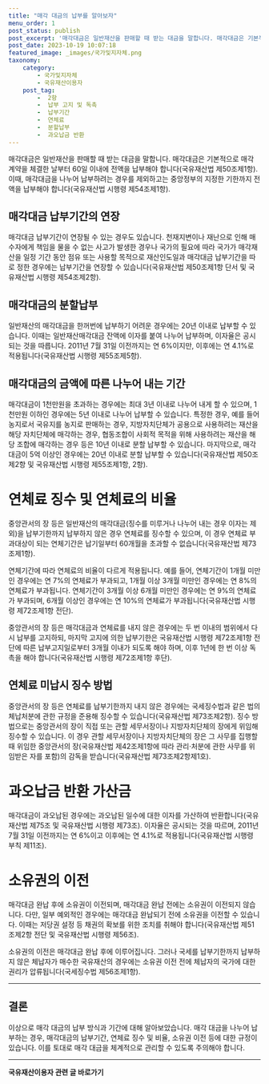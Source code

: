 ```yaml
---
title: "매각 대금의 납부를 알아보자"
menu_order: 1
post_status: publish
post_excerpt: '매각대금은 일반재산을 판매할 때 받는 대금을 말합니다. 매각대금은 기본적으로 매각 계약을 체결한 날부터 60일 이내에 전액을 납부해야 합니다 국유재산법 제50조제1항 . 이때, 매각대금을 나누어 납부하려는 경우를 제외하고는 중앙정부의 지정한 기한까지 전액을 납부해야 합니다 국유재산법 시행령 제54조제1항 .'
post_date: 2023-10-19 10:07:18
featured_image: _images/국가및지자체.png
taxonomy:
    category:
        - 국가및지자체
        - 국유재산이용자
    post_tag:
        -  2항
        -  납부 고지 및 독촉
        -  납부기간
        -  연체료
        -  분할납부
        -  과오납금 반환
---
```



매각대금은 일반재산을 판매할 때 받는 대금을 말합니다. 매각대금은 기본적으로 매각 계약을 체결한 날부터 60일 이내에 전액을 납부해야 합니다(국유재산법 제50조제1항). 이때, 매각대금을 나누어 납부하려는 경우를 제외하고는 중앙정부의 지정한 기한까지 전액을 납부해야 합니다(국유재산법 시행령 제54조제1항).

## 매각대금 납부기간의 연장

매각대금 납부기간이 연장될 수 있는 경우도 있습니다. 천재지변이나 재난으로 인해 매수자에게 책임을 물을 수 없는 사고가 발생한 경우나 국가의 필요에 따라 국가가 매각재산을 일정 기간 동안 점유 또는 사용할 목적으로 재산인도일과 매각대금 납부기간을 따로 정한 경우에는 납부기간을 연장할 수 있습니다(국유재산법 제50조제1항 단서 및 국유재산법 시행령 제54조제2항).

## 매각대금의 분할납부

일반재산의 매각대금을 한꺼번에 납부하기 어려운 경우에는 20년 이내로 납부할 수 있습니다. 이때는 일반재산매각대금 잔액에 이자를 붙여 나누어 납부하며, 이자율은 공시되는 것을 따릅니다. 2011년 7월 31일 이전까지는 연 6%이지만, 이후에는 연 4.1%로 적용됩니다(국유재산법 시행령 제55조제5항).

## 매각대금의 금액에 따른 나누어 내는 기간

매각대금이 1천만원을 초과하는 경우에는 최대 3년 이내로 나누어 내게 할 수 있으며, 1천만원 이하인 경우에는 5년 이내로 나누어 납부할 수 있습니다. 특정한 경우, 예를 들어 농지로서 국유지를 농지로 판매하는 경우, 지방자치단체가 공용으로 사용하려는 재산을 해당 자치단체에 매각하는 경우, 협동조합이 사회적 목적을 위해 사용하려는 재산을 해당 조합에 매각하는 경우 등은 10년 이내로 분할 납부할 수 있습니다. 마지막으로, 매각대금이 5억 이상인 경우에는 20년 이내로 분할 납부할 수 있습니다(국유재산법 제50조제2항 및 국유재산법 시행령 제55조제1항, 2항).

# 연체료 징수 및 연체료의 비율

중앙관서의 장 등은 일반재산의 매각대금(징수를 미루거나 나누어 내는 경우 이자는 제외)을 납부기한까지 납부하지 않은 경우 연체료를 징수할 수 있으며, 이 경우 연체료 부과대상이 되는 연체기간은 납기일부터 60개월을 초과할 수 없습니다(국유재산법 제73조제1항).

연체기간에 따라 연체료의 비율이 다르게 적용됩니다. 예를 들어, 연체기간이 1개월 미만인 경우에는 연 7%의 연체료가 부과되고, 1개월 이상 3개월 미만인 경우에는 연 8%의 연체료가 부과됩니다. 연체기간이 3개월 이상 6개월 미만인 경우에는 연 9%의 연체료가 부과되며, 6개월 이상인 경우에는 연 10%의 연체료가 부과됩니다(국유재산법 시행령 제72조제1항 전단).

중앙관서의 장 등은 매각대금과 연체료를 내지 않은 경우에는 두 번 이내의 범위에서 다시 납부를 고지하되, 마지막 고지에 의한 납부기한은 국유재산법 시행령 제72조제1항 전단에 따른 납부고지일로부터 3개월 이내가 되도록 해야 하며, 이후 1년에 한 번 이상 독촉을 해야 합니다(국유재산법 시행령 제72조제1항 후단).

## 연체료 미납시 징수 방법

중앙관서의 장 등은 연체료를 납부기한까지 내지 않은 경우에는 국세징수법과 같은 법의 체납처분에 관한 규정을 준용해 징수할 수 있습니다(국유재산법 제73조제2항). 징수 방법으로는 중앙관서의 장이 직접 또는 관할 세무서장이나 지방자치단체의 장에게 위임해 징수할 수 있습니다. 이 경우 관할 세무서장이나 지방자치단체의 장은 그 사무를 집행할 때 위임한 중앙관서의 장(국유재산법 제42조제1항에 따라 관리·처분에 관한 사무를 위임받은 자를 포함)의 감독을 받습니다(국유재산법 제73조제2항제1호).

# 과오납금 반환 가산금

매각대금이 과오납된 경우에는 과오납된 일수에 대한 이자를 가산하여 반환합니다(국유재산법 제75조 및 국유재산법 시행령 제73조). 이자율은 공시되는 것을 따르며, 2011년 7월 31일 이전까지는 연 6%이고 이후에는 연 4.1%로 적용됩니다(국유재산법 시행령 부칙 제11조).

# 소유권의 이전

매각대금 완납 후에 소유권이 이전되며, 매각대금 완납 전에는 소유권이 이전되지 않습니다. 다만, 일부 예외적인 경우에는 매각대금 완납되기 전에 소유권을 이전할 수 있습니다. 이때는 저당권 설정 등 채권의 확보를 위한 조치를 취해야 합니다(국유재산법 제51조제2항 전단 및 국유재산법 시행령 제56조).

소유권의 이전은 매각대금 완납 후에 이루어집니다. 그러나 국세를 납부기한까지 납부하지 않은 체납자가 매수한 국유재산의 경우에는 소유권 이전 전에 체납자의 국가에 대한 권리가 압류됩니다(국세징수법 제56조제1항).

---
## 결론


이상으로 매각 대금의 납부 방식과 기간에 대해 알아보았습니다. 매각 대금을 나누어 납부하는 경우, 매각대금의 납부기간, 연체료 징수 및 비율, 소유권 이전 등에 대한 규정이 있습니다. 이를 토대로 매각 대금을 체계적으로 관리할 수 있도록 주의해야 합니다.
<!-- wp:separator -->
<hr class="wp-block-separator has-alpha-channel-opacity"/>
<!-- /wp:separator -->

<!-- wp:group {"backgroundColor":"base","layout":{"type":"constrained"}} -->
<div class="wp-block-group has-base-background-color has-background"><!-- wp:paragraph {"align":"center","fontSize":"medium"} -->
<p class="has-text-align-center has-large-font-size"><strong>국유재산이용자 관련 글 바로가기</strong></p>
<!-- /wp:paragraph -->


<!-- wp:latest-posts
{"categories":[{"id":7404,"count":19,"description":"","link":"https://uknowlaw.com/category/%ea%b5%ad%ec%9c%a0%ec%9e%ac%ec%82%b0%ec%9d%b4%ec%9a%a9%ec%9e%90/","name":"국유재산이용자","slug":"국유재산이용자","taxonomy":"category","parent":0,"meta":[],"_links":{"self":[{"href":"https://uknowlaw.com/wp-json/wp/v2/categories/7404"}],"collection":[{"href":"https://uknowlaw.com/wp-json/wp/v2/categories"}],"about":[{"href":"https://uknowlaw.com/wp-json/wp/v2/taxonomies/category"}],"wp:post_type":[{"href":"https://uknowlaw.com/wp-json/wp/v2/posts?categories=7404"}],"curies":[{"name":"wp","href":"https://api.w.org/{rel}","templated":true}]}}],"postsToShow":100,"excerptLength":28,"postLayout":"grid","columns":2,"featuredImageAlign":"left","featuredImageSizeSlug":"large","fontSize":"small"} /--></div>
<!-- /wp:group -->